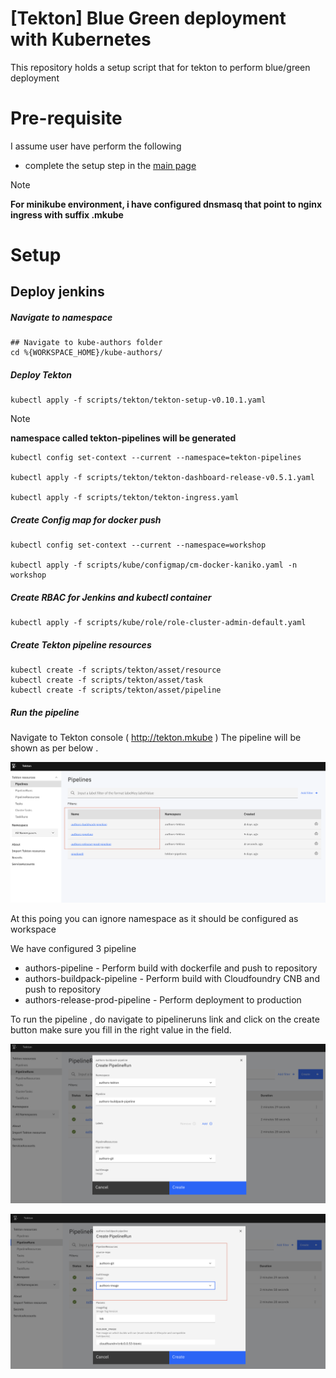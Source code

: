 # [Tekton] Blue Green deployment with Kubernetes 
This repository holds a setup script that for tekton to perform blue/green deployment 


# Pre-requisite
I assume user have perform the following
- complete the setup step in the [main page](https://github.com/robinfoe/kube-authors/blob/master/README.md)

> [!NOTE]
> **For minikube environment, i have configured dnsmasq that point to nginx ingress with suffix .mkube**


# Setup

## Deploy jenkins

##### Navigate to namespace
    ## Navigate to kube-authors folder 
    cd %{WORKSPACE_HOME}/kube-authors/ 

    


##### Deploy Tekton 
    kubectl apply -f scripts/tekton/tekton-setup-v0.10.1.yaml

> [!NOTE]
> **namespace called tekton-pipelines will be generated**

    
    kubectl config set-context --current --namespace=tekton-pipelines

    kubectl apply -f scripts/tekton/tekton-dashboard-release-v0.5.1.yaml

    kubectl apply -f scripts/tekton/tekton-ingress.yaml
    

##### Create Config map for docker push 
    kubectl config set-context --current --namespace=workshop

    kubectl apply -f scripts/kube/configmap/cm-docker-kaniko.yaml -n workshop

##### Create RBAC for Jenkins and kubectl container

    kubectl apply -f scripts/kube/role/role-cluster-admin-default.yaml 

##### Create Tekton pipeline resources 

    kubectl create -f scripts/tekton/asset/resource
    kubectl create -f scripts/tekton/asset/task
    kubectl create -f scripts/tekton/asset/pipeline



##### Run the pipeline
Navigate to Tekton console ( http://tekton.mkube )
The pipeline will be shown as per below .

![tekton01](../../assets/image/tekton-01.png)


At this poing you can ignore namespace as it should be configured as workspace 

We have configured 3 pipeline 
 - authors-pipeline - Perform build with dockerfile and push to repository
 - authors-buildpack-pipeline - Perform build with Cloudfoundry CNB and push to repository
 - authors-release-prod-pipeline -  Perform deployment to production

To run the pipeline , do navigate to pipelineruns link and click on the create button
make sure you fill in the right value in the field.

![tekton01](../../assets/image/tekton-02.png)


![tekton01](../../assets/image/tekton-03.png)
